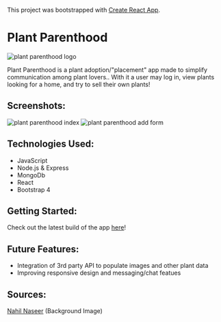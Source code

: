 This project was bootstrapped with [Create React App](https://github.com/facebook/create-react-app).

# Plant Parenthood
![plant parenthood logo](https://i.imgur.com/X5QbOCu.png)


Plant Parenthood is a plant adoption/"placement" app made to simplify communication among plant lovers.. With it a user may log in, view plants looking for a home, and try to sell their own plants!

## Screenshots:
![plant parenthood index](https://i.imgur.com/SI3vTPN.jpg)
![plant parenthood add form](https://i.imgur.com/cLhNl29.png)
## Technologies Used:
- JavaScript
- Node.js & Express
- MongoDb
- React
- Bootstrap 4

## Getting Started:

Check out the latest build of the app [here](http://plantparenthoodapp.herokuapp.com/)!

## Future Features:
- Integration of 3rd party API to populate images and other plant data
- Improving responsive design and messaging/chat featues

## Sources:
[Nahil Naseer](https://unsplash.com/@nahilnaseer) (Background Image)